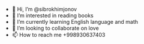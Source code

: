- 👋 Hi, I’m @sibrokhimjonov
- 👀 I’m interested in reading books
- 🌱 I’m currently learning English language and math
- 💞️ I’m looking to collaborate on love
- 📫 How to reach me +998930637403

<!---
sibrokhimjonov/sibrokhimjonov is a ✨ special ✨ repository because its `README.md` (this file) appears on your GitHub profile.
You can click the Preview link to take a look at your changes.
--->
